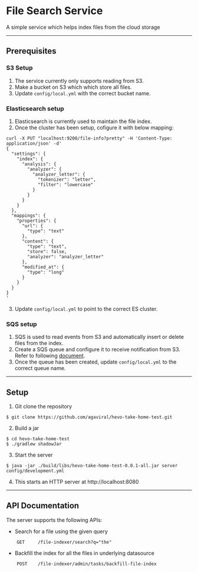 # File Search Service

A simple service which helps index files from the cloud storage

---

## Prerequisites

### S3 Setup

1. The service currently only supports reading from S3.
2. Make a bucket on S3 which which store all files.
3. Update `config/local.yml` with the correct bucket name.

### Elasticsearch setup
1. Elasticsearch is currently used to maintain the file index.
2. Once the cluster has been setup, cofigure it with below mapping:
```shell
curl -X PUT "localhost:9200/file-info?pretty" -H 'Content-Type: application/json' -d'
{
  "settings": {
    "index": {
      "analysis": {
        "analyzer": {
          "analyzer_letter": {
            "tokenizer": "letter",
            "filter": "lowercase"
          }
        }
      }
    }
  },
  "mappings": {
    "properties": {
      "url": {
        "type": "text"
      },
      "content": {
        "type": "text",
        "store": false,
        "analyzer": "analyzer_letter"
      },
      "modified_at": {
        "type": "long"
      }
    }
  }
}
'
```
3. Update `config/local.yml` to point to the correct ES cluster.

### SQS setup

1. SQS is used to read events from S3 and automatically insert or delete files from the index.
2. Create a SQS queue and configure it to receive notification from S3. Refer to following [document](https://docs.aws.amazon.com/AmazonS3/latest/userguide/ways-to-add-notification-config-to-bucket.html).
3. Once the queue has been created, update `config/local.yml` to the correct queue name.
---



## Setup

1. Git clone the repository

```shell
$ git clone https://github.com/agaviral/hevo-take-home-test.git
```

2. Build a jar

```shell
$ cd hevo-take-home-test
$ ./gradlew shadowJar
```

3. Start the server

```shell
$ java -jar ./build/libs/hevo-take-home-test-0.0.1-all.jar server config/development.yml
```

4. This starts an HTTP server at http://localhost:8080

---

## API Documentation

The server supports the following APIs:

- Search for a file using the given query

```
    GET     /file-indexer/search?q="the"
```

- Backfill the index for all the files in underlying datasource
```
    POST    /file-indexer/admin/tasks/backfill-file-index
```